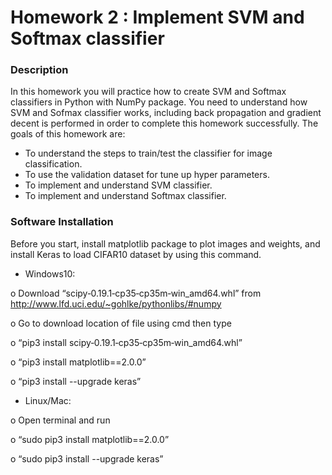 # Homework 2 : Implement SVM and Softmax classifier

### Description

In this homework you will practice how to create SVM and Softmax classifiers in Python with NumPy package. You need to understand how SVM and Sofmax classifier works, including back propagation and gradient decent is performed in order to complete this homework
successfully. The goals of this homework are:
- To understand the steps to train/test the classifier for image classification.
- To use the validation dataset for tune up hyper parameters.
- To implement and understand SVM classifier.
- To implement and understand Softmax classifier.

### Software Installation

Before you start, install matplotlib package to plot images and weights, and install Keras
to load CIFAR10 dataset by using this command.

- Windows10:

o Download “scipy‑0.19.1‑cp35‑cp35m‑win_amd64.whl” from
http://www.lfd.uci.edu/~gohlke/pythonlibs/#numpy

o Go to download location of file using cmd then type

o “pip3 install scipy‑0.19.1‑cp35‑cp35m‑win_amd64.whl”

o “pip3 install matplotlib==2.0.0”

o “pip3 install --upgrade keras”

- Linux/Mac:

o Open terminal and run

o “sudo pip3 install matplotlib==2.0.0”

o “sudo pip3 install --upgrade keras”
